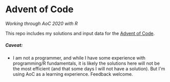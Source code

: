 # Advent of Code
_Working through AoC 2020 with R_

This repo includes my solutions and input data for the [Advent of Code](https://adventofcode.com/).

##### Caveat:
- I am not a programmer, and while I have some experience with programming/R fundamentals, it is likely the solutions here will not be the most efficient (and that some days I will not have a solution). But I'm using AoC as a learning experience. Feedback welcome.
